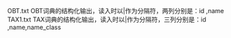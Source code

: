 OBT.txt OBT词典的结构化输出，读入时以|作为分隔符，两列分别是：id ,name
TAX1.txt TAX词典的结构化输出，读入时以|作为分隔符，三列分别是：id ,name,name_class
